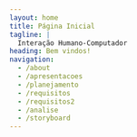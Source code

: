 ```yaml
---
layout: home
title: Página Inicial
tagline: |
  Interação Humano-Computador
heading: Bem vindos!
navigation:
  - /about
  - /apresentacoes
  - /planejamento
  - /requisitos
  - /requisitos2
  - /analise
  - /storyboard
---
```

